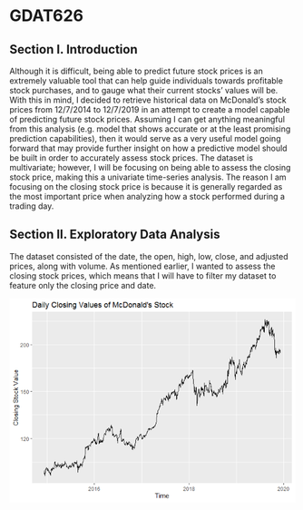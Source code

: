 # GDAT626

## Section I. Introduction
Although it is difficult, being able to predict future stock prices is an extremely valuable tool that can help guide individuals towards profitable stock purchases, and to gauge what their current stocks’ values will be. With this in mind, I decided to retrieve historical data on McDonald’s stock prices from 12/7/2014 to 12/7/2019 in an attempt to create a model capable of predicting future stock prices. Assuming I can get anything meaningful from this analysis (e.g. model that shows accurate or at the least promising prediction capabilities), then it would serve as a very useful model going forward that may provide further insight on how a predictive model should be built in order to accurately assess stock prices. The dataset is multivariate; however, I will be focusing on being able to assess the closing stock price, making this a univariate time-series analysis. The reason I am focusing on the closing stock price is because it is generally regarded as the most important price when analyzing how a stock performed during a trading day. 

## Section II. Exploratory Data Analysis
The dataset consisted of the date, the open, high, low, close, and adjusted prices, along with volume. As mentioned earlier, I wanted to assess the closing stock prices, which means that I will have to filter my dataset to feature only the closing price and date. 

![](https://github.com/JWVivs/GDAT626/blob/master/GDAT626_DataProject_files/figure-gfm/Exploratory%20Data%20Analysis-1.png)
